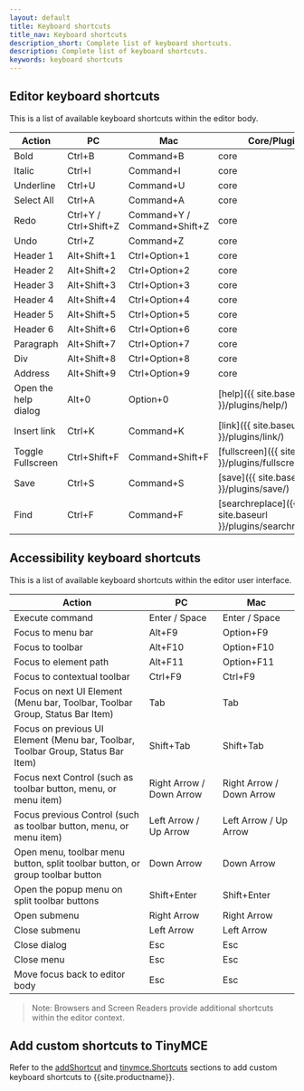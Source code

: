 ```yaml
---
layout: default
title: Keyboard shortcuts
title_nav: Keyboard shortcuts
description_short: Complete list of keyboard shortcuts.
description: Complete list of keyboard shortcuts.
keywords: keyboard shortcuts
---
```


## Editor keyboard shortcuts

This is a list of available keyboard shortcuts within the editor body.

| Action               | PC                    | Mac                         | Core/Plugin                                                |
|----------------------|-----------------------|-----------------------------|------------------------------------------------------------|
| Bold                 | Ctrl+B                | Command+B                   | core                                                       |
| Italic               | Ctrl+I                | Command+I                   | core                                                       |
| Underline            | Ctrl+U                | Command+U                   | core                                                       |
| Select All           | Ctrl+A                | Command+A                   | core                                                       |
| Redo                 | Ctrl+Y / Ctrl+Shift+Z | Command+Y / Command+Shift+Z | core                                                       |
| Undo                 | Ctrl+Z                | Command+Z                   | core                                                       |
| Header 1             | Alt+Shift+1           | Ctrl+Option+1               | core                                                       |
| Header 2             | Alt+Shift+2           | Ctrl+Option+2               | core                                                       |
| Header 3             | Alt+Shift+3           | Ctrl+Option+3               | core                                                       |
| Header 4             | Alt+Shift+4           | Ctrl+Option+4               | core                                                       |
| Header 5             | Alt+Shift+5           | Ctrl+Option+5               | core                                                       |
| Header 6             | Alt+Shift+6           | Ctrl+Option+6               | core                                                       |
| Paragraph            | Alt+Shift+7           | Ctrl+Option+7               | core                                                       |
| Div                  | Alt+Shift+8           | Ctrl+Option+8               | core                                                       |
| Address              | Alt+Shift+9           | Ctrl+Option+9               | core                                                       |
| Open the help dialog | Alt+0                 | Option+0                    | [help]({{ site.baseurl }}/plugins/help/)                   |
| Insert link          | Ctrl+K                | Command+K                   | [link]({{ site.baseurl }}/plugins/link/)                   |
| Toggle Fullscreen    | Ctrl+Shift+F          | Command+Shift+F             | [fullscreen]({{ site.baseurl }}/plugins/fullscreen/)       |
| Save                 | Ctrl+S                | Command+S                   | [save]({{ site.baseurl }}/plugins/save/)                   |
| Find                 | Ctrl+F                | Command+F                   | [searchreplace]({{ site.baseurl }}/plugins/searchreplace/) |

## Accessibility keyboard shortcuts

This is a list of available keyboard shortcuts within the editor user interface.

| Action                                                                           | PC                       | Mac                      |
|----------------------------------------------------------------------------------|--------------------------|--------------------------|
| Execute command                                                                  | Enter / Space            | Enter / Space            |
| Focus to menu bar                                                                | Alt+F9                   | Option+F9                |
| Focus to toolbar                                                                 | Alt+F10                  | Option+F10               |
| Focus to element path                                                            | Alt+F11                  | Option+F11               |
| Focus to contextual toolbar                                                      | Ctrl+F9                  | Ctrl+F9                  |
| Focus on next UI Element (Menu bar, Toolbar, Toolbar Group, Status Bar Item)     | Tab                      | Tab                      |
| Focus on previous UI Element (Menu bar, Toolbar, Toolbar Group, Status Bar Item) | Shift+Tab                | Shift+Tab                |
| Focus next Control (such as toolbar button, menu, or menu item)                  | Right Arrow / Down Arrow | Right Arrow / Down Arrow |
| Focus previous Control (such as toolbar button, menu, or menu item)              | Left Arrow / Up Arrow    | Left Arrow / Up Arrow    |
| Open menu, toolbar menu button, split toolbar button, or group toolbar button    | Down Arrow               | Down Arrow               |
| Open the popup menu on split toolbar buttons                                     | Shift+Enter              | Shift+Enter              |
| Open submenu                                                                     | Right Arrow              | Right Arrow              |
| Close submenu                                                                    | Left Arrow               | Left Arrow               |
| Close dialog                                                                     | Esc                      | Esc                      |
| Close menu                                                                       | Esc                      | Esc                      |
| Move focus back to editor body                                                   | Esc                      | Esc                      |

> Note: Browsers and Screen Readers provide additional shortcuts within the editor context.

## Add custom shortcuts to TinyMCE

Refer to the [addShortcut]({{site.baseurl}}/api/tinymce/tinymce.editor/#addshortcut) and [tinymce.Shortcuts]({{site.baseurl}}/api/tinymce/tinymce.shortcuts/) sections to add custom keyboard shortcuts to {{site.productname}}.
